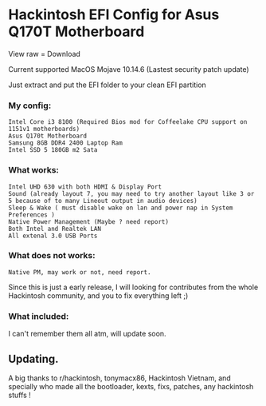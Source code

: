 # Hackintosh EFI Config for Asus Q170T Motherboard

View raw = Download

Current supported MacOS Mojave 10.14.6 (Lastest security patch update)

Just extract and put the EFI folder to your clean EFI partition 

### My config: 
```
Intel Core i3 8100 (Required Bios mod for Coffeelake CPU support on 1151v1 motherboards)
Asus Q170t Motherboard
Samsung 8GB DDR4 2400 Laptop Ram
Intel SSD 5 180GB m2 Sata
```

### What works:
```
Intel UHD 630 with both HDMI & Display Port
Sound (already layout 7, you may need to try another layout like 3 or 5 because of to many Lineout output in audio devices)
Sleep & Wake ( must disable wake on lan and power nap in System Preferences )
Native Power Management (Maybe ? need report)
Both Intel and Realtek LAN
All extenal 3.0 USB Ports
```

### What does not works:
```
Native PM, may work or not, need report.
```

Since this is just a early release, I will looking for contributes from the whole Hackintosh community, and you to fix everything left ;)

### What included:
I can't remember them all atm, will update soon.

## Updating.

A big thanks to r/hackintosh, tonymacx86, Hackintosh Vietnam, and specially who made all the bootloader, kexts, fixs, patches, any hackintosh stuffs !
